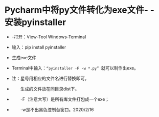 # Pycharm中将py文件转化为exe文件- -安装pyinstaller
- -打开：View-Tool Windows-Terminal
- 输入：pip install pyinstaller


- 生成exe文件
- Terminal中输入：`“pyinstaller -F -w *.py” `就可以制作出exe。
- 注：星号用相应的文件名进行替换即可。
- 　　生成的文件放在同目录dist下。
- 　　-F（注意大写）是所有库文件打包成一个exe；
- 　　-w是不出黑色控制台窗口。2020/2/16